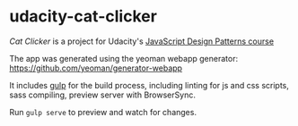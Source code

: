 # udacity-cat-clicker
*Cat Clicker* is a project for Udacity's [JavaScript Design Patterns course](https://www.udacity.com/course/javascript-design-patterns--ud989)

The app was generated using the yeoman webapp generator: https://github.com/yeoman/generator-webapp

It includes [gulp](https://gulpjs.com/) for the build process, including linting for js and css scripts, sass compiling,
preview server with BrowserSync.

Run `gulp serve` to preview and watch for changes.
